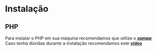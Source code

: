 <h1>Instalação</h1>

<h2>PHP</h2>

Para instalar o PHP em sua máquina recomendamos que utilize o <a href = 'https://www.apachefriends.org/pt_br/index.html'><i><b>xampp</b></i></a><br>
Caso tenha dúvidas durante a instalação recomendamos este <a href = 'https://www.youtube.com/watch?v=VCHXCusltqI'><b>vídeo</b></a>

